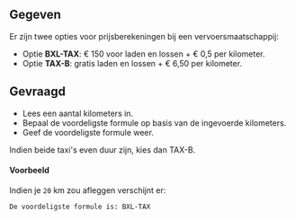## Gegeven
Er zijn twee opties voor prijsberekeningen bij een vervoersmaatschappij:
- Optie **BXL-TAX**: € 150 voor laden en lossen + € 0,5 per kilometer.
- Optie **TAX-B**: gratis laden en lossen + € 6,50 per kilometer.

## Gevraagd
* Lees een aantal kilometers in.
* Bepaal de voordeligste formule op basis van de ingevoerde kilometers.
* Geef de voordeligste formule weer.

Indien beide taxi's even duur zijn, kies dan TAX-B.

#### Voorbeeld
Indien je `20` km zou afleggen verschijnt er:

```
De voordeligste formule is: BXL-TAX
```